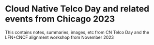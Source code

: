 # Cloud Native Telco Day and related events from Chicago 2023

This contains notes, summaries, images, etc from CN Telco Day and the LFN+CNCF alignment workshop from November 2023
